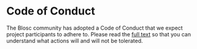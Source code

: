 # Code of Conduct

The Blosc community has adopted a Code of Conduct that we expect project participants to adhere to.
Please read the [full text](https://github.com/Blosc/community/blob/master/code_of_conduct.md)
so that you can understand what actions will and will not be tolerated.
